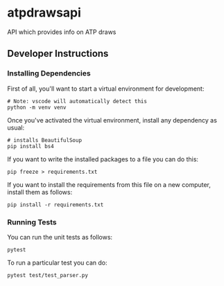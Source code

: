 # atpdrawsapi
API which provides info on ATP draws

## Developer Instructions

### Installing Dependencies

First of all, you'll want to start a virtual environment for development:

```
# Note: vscode will automatically detect this
python -m venv venv
```

Once you've activated the virtual environment, install any dependency as usual:

```
# installs BeautifulSoup
pip install bs4
```

If you want to write the installed packages to a file you can do this:

```
pip freeze > requirements.txt
```

If you want to install the requirements from this file on a new computer, install them as follows:

```
pip install -r requirements.txt
```

### Running Tests

You can run the unit tests as follows:

```
pytest
```

To run a particular test you can do:

```
pytest test/test_parser.py
```
